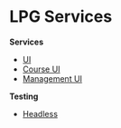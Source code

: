 # LPG Services

**Services**

* [UI](service/ui)
* [Course UI](service/course-ui)
* [Management UI](service/management-ui)

**Testing**

* [Headless](test/headless)
